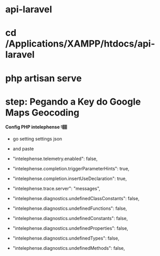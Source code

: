 # api-laravel
# cd /Applications/XAMPP/htdocs/api-laravel
# php artisan serve
# step: Pegando a Key do Google Maps Geocoding

#### Config PHP intelephense 👇🏽

+ go setting settings json

+ and paste

+ "intelephense.telemetry.enabled": false,
+ "intelephense.completion.triggerParameterHints": true,
+ "intelephense.completion.insertUseDeclaration": true,
+ "intelephense.trace.server": "messages",
+ "intelephense.diagnostics.undefinedClassConstants": false,
+ "intelephense.diagnostics.undefinedFunctions": false,
+ "intelephense.diagnostics.undefinedConstants": false,
+ "intelephense.diagnostics.undefinedProperties": false,
+ "intelephense.diagnostics.undefinedTypes": false,
+ "intelephense.diagnostics.undefinedMethods": false,
